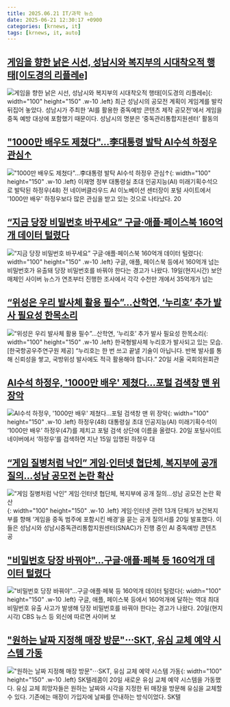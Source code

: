 ```yaml
---
title: 2025.06.21 IT/과학 뉴스
date: 2025-06-21 12:30:17 +0900
categories: [krnews, it]
tags: [krnews, it, auto]
---
```

## [게임을 향한 낡은 시선, 성남시와 복지부의 시대착오적 행태[이도경의 리플레e]](https://n.news.naver.com/mnews/article/005/0001784614)

![게임을 향한 낡은 시선, 성남시와 복지부의 시대착오적 행태[이도경의 리플레e]](https://mimgnews.pstatic.net/image/origin/005/2025/06/21/1784614.jpg?type=nf220_150){: width="100" height="150" .w-10 .left}
최근 성남시의 공모전 계획이 게임계를 발칵 뒤집어 놓았다. 성남시가 주최한 ‘AI를 활용한 중독예방 콘텐츠 제작 공모전’에서 게임을 중독 예방 대상에 포함했기 때문이다. 성남시의 명분은 ‘중독관리통합지원센터’ 활동의

## ["1000만 배우도 제쳤다"…李대통령 발탁 AI수석 하정우 관심↑](https://n.news.naver.com/mnews/article/011/0004499565)

!["1000만 배우도 제쳤다"…李대통령 발탁 AI수석 하정우 관심↑](https://mimgnews.pstatic.net/image/origin/011/2025/06/20/4499565.jpg?type=nf220_150){: width="100" height="150" .w-10 .left}
이재명 정부 대통령실 초대 인공지능(AI) 미래기획수석으로 발탁된 하정우(48) 전 네이버클라우드 AI 이노베이션 센터장이 포털 사이트에서 '1000만 배우' 하정우보다 많은 관심을 받고 있는 것으로 나타났다. 20

## [“지금 당장 비밀번호 바꾸세요” 구글·애플·페이스북 160억개 데이터 털렸다](https://n.news.naver.com/mnews/article/014/0005366241)

![“지금 당장 비밀번호 바꾸세요” 구글·애플·페이스북 160억개 데이터 털렸다](https://mimgnews.pstatic.net/image/origin/014/2025/06/21/5366241.jpg?type=nf220_150){: width="100" height="150" .w-10 .left}
구글, 애플, 페이스북 등에서 160억개 넘는 비밀번호가 유출돼 당장 비밀번호를 바꿔야 한다는 경고가 나왔다. 19일(현지시간) 보안 매체인 사이버 뉴스가 연초부터 진행한 조사에서 각각 수천만 개에서 35억개가 넘는

## [“위성은 우리 발사체 활용 필수”…산학연, ‘누리호’ 추가 발사 필요성 한목소리](https://n.news.naver.com/mnews/article/016/0002488091)

![“위성은 우리 발사체 활용 필수”…산학연, ‘누리호’ 추가 발사 필요성 한목소리](https://mimgnews.pstatic.net/image/origin/016/2025/06/20/2488091.jpg?type=nf220_150){: width="100" height="150" .w-10 .left}
한국형발사체 누리호가 발사되고 있는 모습.[한국항공우주연구원 제공] “누리호는 한 번 쓰고 끝낼 기술이 아닙니다. 반복 발사를 통해 신뢰성을 쌓고, 국방위성 발사에도 적극 활용해야 합니다.” 20일 서울 국회의원회관

## [AI수석 하정우, '1000만 배우' 제쳤다…포털 검색창 맨 위 장악](https://n.news.naver.com/mnews/article/025/0003449510)

![AI수석 하정우, '1000만 배우' 제쳤다…포털 검색창 맨 위 장악](https://mimgnews.pstatic.net/image/origin/025/2025/06/21/3449510.jpg?type=nf220_150){: width="100" height="150" .w-10 .left}
하정우(48) 대통령실 초대 인공지능(AI) 미래기획수석이 ‘1000만 배우’ 하정우(47)를 제치고 포털 검색 상단에 이름을 올렸다. 20일 포털사이트 네이버에서 ‘하정우’를 검색하면 지난 15일 임명된 하정우 대

## [“게임 질병처럼 낙인” 게임·인터넷 협단체, 복지부에 공개 질의…성남 공모전 논란 확산](https://n.news.naver.com/mnews/article/050/0000092471)

![“게임 질병처럼 낙인” 게임·인터넷 협단체, 복지부에 공개 질의…성남 공모전 논란 확산](https://mimgnews.pstatic.net/image/origin/050/2025/06/20/92471.jpg?type=nf220_150){: width="100" height="150" .w-10 .left}
게임·인터넷 관련 13개 단체가 보건복지부를 향해 ‘게임을 중독 범주에 포함시킨 배경’을 묻는 공개 질의서를 20일 발표했다. 이들은 성남시와 성남시중독관리통합지원센터(SNAC)가 진행 중인 AI 중독예방 콘텐츠 공

## ["비밀번호 당장 바꿔야"…구글·애플·페북 등 160억개 데이터 털렸다](https://n.news.naver.com/mnews/article/003/0013316697)

!["비밀번호 당장 바꿔야"…구글·애플·페북 등 160억개 데이터 털렸다](https://mimgnews.pstatic.net/image/origin/003/2025/06/21/13316697.jpg?type=nf220_150){: width="100" height="150" .w-10 .left}
구글, 애플, 페이스북 등에서 160억개에 달하는 역대 최대 비밀번호 유출 사고가 발생해 당장 비밀번호를 바꿔야 한다는 경고가 나왔다. 20일(현지시각) CBS 뉴스 등 외신에 따르면 사이버 보

## ["원하는 날짜 지정해 매장 방문"⋯SKT, 유심 교체 예약 시스템 가동](https://n.news.naver.com/mnews/article/031/0000942034)

!["원하는 날짜 지정해 매장 방문"⋯SKT, 유심 교체 예약 시스템 가동](https://mimgnews.pstatic.net/image/origin/031/2025/06/20/942034.jpg?type=nf220_150){: width="100" height="150" .w-10 .left}
SK텔레콤이 20일 새로운 유심 교체 예약 시스템을 가동했다. 유심 교체 희망자들은 원하는 날짜와 시각을 지정한 뒤 매장을 방문해 유심을 교체할 수 있다. 기존에는 매장이 가입자에 날짜를 안내하는 방식이었다. SK텔

